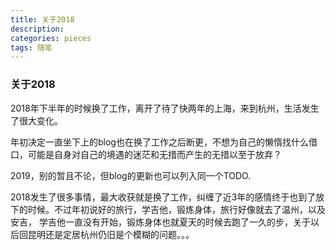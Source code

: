 ```yaml
---
title: 关于2018
description:
categories: pieces
tags: 随笔
---
```


### 关于2018

2018年下半年的时候换了工作，离开了待了快两年的上海，来到杭州，生活发生了很大变化。

年初决定一直坐下上的blog也在换了工作之后断更，不想为自己的懒惰找什么借口，可能是自身对自己的境遇的迷茫和无措而产生的无措以至于放弃？

2019，别的暂且不论，但blog的更新也可以列入同一个TODO.

2018发生了很多事情，最大收获就是换了工作，纠缠了近3年的感情终于也到了放下的时候。不过年初说好的旅行，学吉他，锻炼身体，旅行好像就去了温州，以及安吉，
学吉他一直没有开始，锻炼身体也就夏天的时候去跑了一久的步，关于以后回昆明还是定居杭州仍旧是个模糊的问题。。。
